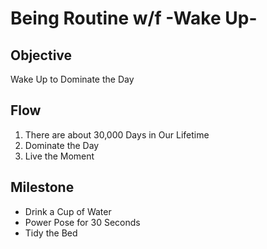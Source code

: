 # Being Routine w/f -Wake Up-

## Objective

Wake Up to Dominate the Day

## Flow

1. There are about 30,000 Days in Our Lifetime
2. Dominate the Day
3. Live the Moment

## Milestone

- Drink a Cup of Water
- Power Pose for 30 Seconds
- Tidy the Bed
